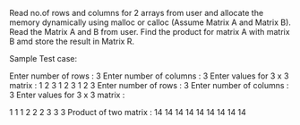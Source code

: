 Read no.of rows and columns for 2 arrays from user and allocate the memory dynamically using malloc or calloc (Assume Matrix A and Matrix B).
Read the Matrix A and B from user.
Find the product for matrix A with matrix B amd store the result in Matrix R.

Sample Test case:

Enter number of rows : 3
Enter number of columns : 3
Enter values for 3 x 3 matrix :
1      2      3
1      2      3
1      2      3
Enter number of rows : 3
Enter number of columns : 3
Enter values for 3 x 3 matrix :

1      1     1
2      2     2
3      3     3
Product of two matrix :
14      14      14
14      14      14
14      14      14
